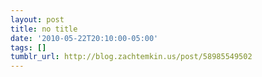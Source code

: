 ```yaml
---
layout: post
title: no title
date: '2010-05-22T20:10:00-05:00'
tags: []
tumblr_url: http://blog.zachtemkin.us/post/58985549502
---
```

